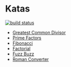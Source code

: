# Katas

[![build status][travis_status_icon]][travis_url]

- [Greatest Common Divisor](gcd)
- [Prime Factors](prime-factors)
- [Fibonacci](fibonacci)
- [Factorial](factorial)
- [Fuzz Buzz](fuzz-buzz)
- [Roman Converter](roman-converter)

[travis_url]: https://travis-ci.org/holi-java/katas
[travis_status_icon]: https://travis-ci.org/holi-java/katas.svg
